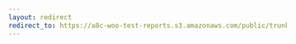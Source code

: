```yaml
---
layout: redirect
redirect_to: https://a8c-woo-test-reports.s3.amazonaws.com/public/trunk/8467005493/api/index.html
---
```

